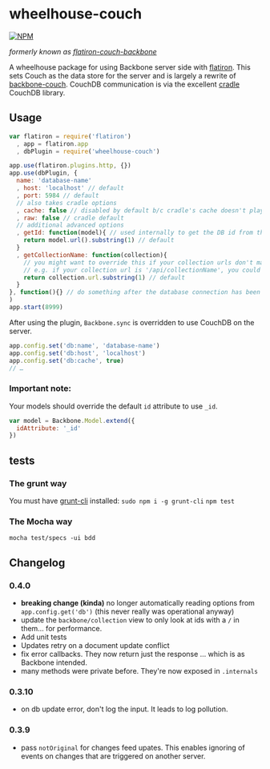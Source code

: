 wheelhouse-couch
=======================

[![NPM](https://nodei.co/npm/wheelhouse-couch.png)](https://nodei.co/npm/wheelhouse-couch/)

_formerly known as [flatiron-couch-backbone](http://github.com/joeybaker/flatiron-couch-backbone)_

A wheelhouse package for using Backbone server side with [flatiron](https://github.com/flatiron/flatiron). This sets Couch as the data store for the server and is largely a rewrite of [backbone-couch](https://github.com/developmentseed/backbone-couch).  CouchDB communication is via the excellent [cradle](https://github.com/cloudhead/cradle) CouchDB library.

## Usage
```js
var flatiron = require('flatiron')
  , app = flatiron.app
  , dbPlugin = require('wheelhouse-couch')

app.use(flatiron.plugins.http, {})
app.use(dbPlugin, {
  name: 'database-name'
  , host: 'localhost' // default
  , port: 5984 // default
  // also takes cradle options
  , cache: false // disabled by default b/c cradle's cache doesn't play nicely if your app is hosted on multiple servers
  , raw: false // cradle default
  // additional advanced options
  , getId: function(model){ // used internally to get the DB id from the model. the default behavior follows: {{collectionName}}/{{UUID}}
    return model.url().substring(1) // default
  }
  , getCollectionName: function(collection){
    // you might want to override this if your collection urls don't match your collection names
    // e.g. if your collection url is '/api/collectionName', you could use: `return collection.url.split('/')[2]`
    return collection.url.substring(1) // default
  }
}, function(){} // do something after the database connection has been established
)
app.start(8999)
```

After using the plugin, `Backbone.sync` is overridden to use CouchDB on the server.

```js
app.config.set('db:name', 'database-name')
app.config.set('db:host', 'localhost')
app.config.set('db:cache', true)
// …
```

### Important note:
Your models should override the default `id` attribute to use `_id`.

```js
var model = Backbone.Model.extend({
  idAttribute: '_id'
})
```

## tests

### The grunt way
You must have [grunt-cli](https://github.com/gruntjs/grunt-cli) installed: `sudo npm i -g grunt-cli`
`npm test`

### The Mocha way
`mocha test/specs -ui bdd`

## Changelog
### 0.4.0
* **breaking change (kinda)** no longer automatically reading options from `app.config.get('db')` (this never really was operational anyway)
* update the `backbone/collection` view to only look at ids with a `/` in them… for performance.
* Add unit tests
* Updates retry on a document update conflict
* fix error callbacks. They now return just the response … which is as Backbone intended.
* many methods were private before. They're now exposed in `.internals`

### 0.3.10
* on db update error, don't log the input. It leads to log pollution.

### 0.3.9
* pass `notOriginal` for changes feed upates. This enables ignoring of events on changes that are triggered on another server.
